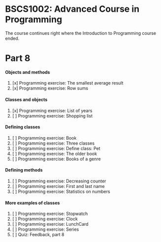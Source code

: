 # BSCS1002: Advanced Course in Programming

The course continues right where the Introduction to Programming course ended.

# Part 8

#### Objects and methods
1. [x] Programming exercise: The smallest average result
2. [x] Programming exercise: Row sums
#### Classes and objects
1. [x] Programming exercise: List of years
2. [ ] Programming exercise: Shopping list
#### Defining classes
1. [ ] Programming exercise: Book
2. [ ] Programming exercise: Three classes
3. [ ] Programming exercise: Define class: Pet
4. [ ] Programming exercise: The older book
5. [ ] Programming exercise: Books of a genre
#### Defining methods
1. [ ] Programming exercise: Decreasing counter
2. [ ] Programming exercise: First and last name
3. [ ] Programming exercise: Statistics on numbers
#### More examples of classes
1. [ ] Programming exercise: Stopwatch
2. [ ] Programming exercise: Clock
3. [ ] Programming exercise: LunchCard
4. [ ] Programming exercise: Series
5. [ ] Quiz: Feedback, part 8